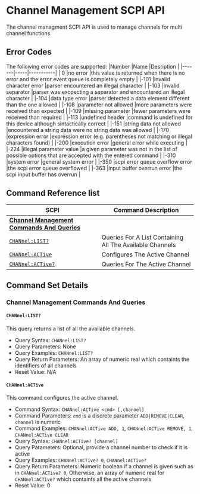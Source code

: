 # Channel Management SCPI API
The channel managment SCPI API is used to manage channels for multi channel functions.

## **Error Codes**
The following error codes are supported:
|Number |Name |Desription |
|-------|-----|-----------|
|   0   |no error |this value is returned when there is no error and the error event queue is completely empty |
|-101   |invalid character error |parser encountered an illegal character |
|-103   |invalid separator |parser was excpecting a separator and encountered an illegal character |
|-104   |data type error |parser detected a data element different than the one allowed |
|-108   |parameter not allowed |more parameters were received than expected |
|-109   |missing parameter |fewer parameters were received than required |
|-113   |undefined header |command is undefined for this device although sintactically correct |
|-151   |string data not allowed |encountered a string data were no string data was allowed |
|-170   |expression error |expression error (e.g. parentheses not matching or illegal characters found) |
|-200   |execution error |general error while executing |
|-224   |illegal parameter value |a given parameter was not in the list of possible options that are accepted with the entered command |
|-310   |system error |general system error |
|-350   |scpi error queue overflow error |the scpi error queue overflowed |
|-363   |input buffer overrun error |the scpi input buffer has overrun |

## **Command Reference list**
|SCPI |Command Description |
|-----|--------------------|
|**[Channel Management Commands And Queries](#channel-management-commands-and-queries)** ||
|[`CHANnel:LIST?`](#channellist) |Queries For A List Containing All The Available Channels |
|[`CHANnel:ACTive`](#channelactive) |Configures The Active Channel |
|[`CHANnel:ACTive?`](#channelactive) |Queries For The Active Channel |

## **Command Set Details**
### **Channel Management Commands And Queries**
#### `CHANnel:LIST?`
This query returns a list of all the available channels.
* Query Syntax: `CHANnel:LIST?`
* Query Parameters: None
* Query Examples: `CHANnel:LIST?`
* Query Return Parameters: An array of numeric real which containts the identifiers of all channels
* Reset Value: N/A

#### `CHANnel:ACTive`
This command configures the active channel.
* Command Syntax: `CHANnel:ACTive <cmd> [,channel]`
* Command Parameters: `cmd` is a discrete parameter `ADD|REMOVE|CLEAR`, `channel` is numeric
* Command Examples: `CHANnel:ACTive ADD, 1`, `CHANnel:ACTive REMOVE, 1`, `CHANnel:ACTive CLEAR`
* Query Syntax: `CHANnel:ACTive? [channel]`
* Query Parameters: Optional, provide a channel number to check if it is active
* Query Examples: `CHANnel:ACTive? 0`, `CHANnel:ACTive?`
* Query Return Parameters: Numeric boolean if a channel is given such as in `CHANnel:ACTive? 0`, Otherwise, an array of numeric real for `CHANnel:ACTive?` which containts all the active channels
* Reset Value: 0
